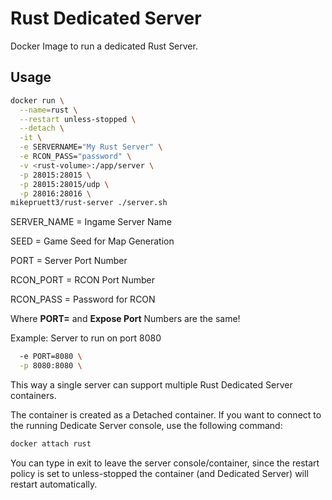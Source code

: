 # Rust Dedicated Server
Docker Image to run a dedicated Rust Server.

## Usage

```bash
docker run \
  --name=rust \
  --restart unless-stopped \
  --detach \
  -it \
  -e SERVERNAME="My Rust Server" \
  -e RCON_PASS="password" \
  -v <rust-volume>:/app/server \
  -p 28015:28015 \
  -p 28015:28015/udp \
  -p 28016:28016 \
mikepruett3/rust-server ./server.sh
```

SERVER_NAME = Ingame Server Name

SEED = Game Seed for Map Generation

PORT = Server Port Number

RCON_PORT = RCON Port Number

RCON_PASS = Password for RCON

Where **PORT=** and **Expose Port** Numbers are the same!

Example: Server to run on port 8080

```bash
  -e PORT=8080 \
  -p 8080:8080 \
```

This way a single server can support multiple Rust Dedicated Server containers.

The container is created as a Detached container. If you want to connect to the running Dedicate Server console, use the following command:

```bash
docker attach rust
```

You can type in exit to leave the server console/container, since the restart policy is set to unless-stopped the container (and Dedicated Server) will restart automatically.